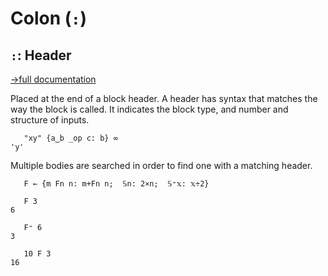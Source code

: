 # Colon (`:`)

## `:`: Header
[→full documentation](https://mlochbaum.github.io/BQN/doc/block.html#block-headers)

Placed at the end of a block header. A header has syntax that matches the way the block is called. It indicates the block type, and number and structure of inputs.

```bqn
   "xy" {a‿b _op c: b} ∞
'y'

```
Multiple bodies are searched in order to find one with a matching header.

```bqn
   F ← {m Fn n: m+Fn n;  𝕊n: 2×n;  𝕊⁼𝕩: 𝕩÷2}

   F 3      
6

   F⁼ 6     
3

   10 F 3   
16
```

